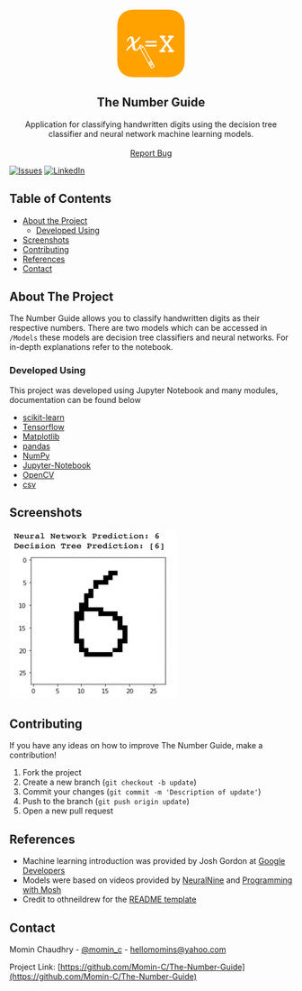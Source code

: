 <br />
  <p align="center">
  <a href="https://github.com/Momin-C/The-Number-Guide">
    <img src="Images/Icon.png" alt="Logo" width="120" height="120">
  </a>

  <h2 align="center">The Number Guide</h2>
  <p align="center">
    Application for classifying handwritten digits using the decision tree classifier and neural network machine learning models. 
    <br />
    <br />
    <a href="https://github.com/Momin-C/The-Number-Guide/issues">Report Bug</a>
  </p>
</p>

[![Issues][issues-shield]][issues-url]
[![LinkedIn][linkedin-shield]][linkedin-url]

## Table of Contents

* [About the Project](#about-the-project)
    * [Developed Using](#developed-using)
* [Screenshots](#screenshots)
* [Contributing](#contributing)
* [References](#references)
* [Contact](#contact)

## About The Project

The Number Guide allows you to classify handwritten digits as their respective numbers. There are two models which can be accessed in `/Models` these models are decision tree classifiers and neural networks. For in-depth explanations refer to the notebook.

### Developed Using
This project was developed using Jupyter Notebook and many modules, documentation can be found below
* [scikit-learn](https://scikit-learn.org/stable/)
* [Tensorflow](https://www.tensorflow.org)
* [Matplotlib](https://matplotlib.org)
* [pandas](https://pandas.pydata.org)
* [NumPy](https://numpy.org)
* [Jupyter-Notebook](https://jupyter.org)
* [OpenCV](https://docs.opencv.org/4.5.2/d6/d00/tutorial_py_root.html)
* [csv](https://docs.python.org/3/library/csv.html)

## Screenshots

<img src="Images/Test.png" alt="Test" width="300" height="300">

## Contributing
If you have any ideas on how to improve The Number Guide, make a contribution!

1. Fork the project
2. Create a new branch (`git checkout -b update`)
3. Commit your changes (`git commit -m 'Description of update'`)
4. Push to the branch (`git push origin update`)
5. Open a new pull request

## References

* Machine learning introduction was provided by Josh Gordon at [Google Developers](https://www.youtube.com/watch?v=cKxRvEZd3Mw&list=PLOU2XLYxmsIIuiBfYad6rFYQU_jL2ryal)
* Models were based on videos provided by [NeuralNine](https://www.youtube.com/watch?v=Zi4i7Q0zrBs) and [Programming with Mosh](https://www.youtube.com/watch?v=7eh4d6sabA0)
* Credit to othneildrew for the [README template](https://github.com/othneildrew/Best-README-Template/blob/master/BLANK_README.md)

## Contact

Momin Chaudhry - [@momin_c](https://instagram.com/momin_c) - hellomomins@yahoo.com

Project Link: [https://github.com/Momin-C/The-Number-Guide](https://github.com/Momin-C/The-Number-Guide)

[issues-shield]: https://img.shields.io/github/issues/Momin-C/The-Number-Guide
[issues-url]: https://github.com/Momin-C/The-Number-Guide/issues
[linkedin-shield]: https://img.shields.io/badge/-LinkedIn-black.svg?style=flat-square&logo=linkedin&colorB=555
[linkedin-url]: https://www.linkedin.com/in/momin-chaudhry/